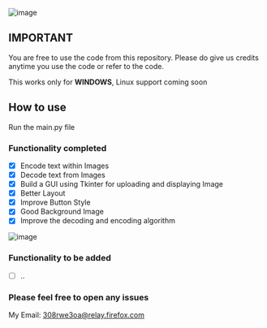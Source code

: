 ![image](https://user-images.githubusercontent.com/45201620/97779863-fabacf80-1ba6-11eb-8b9b-be9c91aa9176.png)
## IMPORTANT
You are free to use the code from this repository. Please do give us credits anytime you use the code or refer to the code.

This works only for **WINDOWS**, Linux support coming soon
## How to use
Run the main.py file

### Functionality completed 
- [x] Encode text within Images
- [x] Decode text from Images
- [x] Build a GUI using Tkinter for uploading and displaying Image 
- [x] Better Layout
- [x] Improve Button Style
- [x] Good Background Image
- [x] Improve the decoding and encoding algorithm

![image](https://user-images.githubusercontent.com/45201620/113385517-eb35f180-93a5-11eb-9dcc-ddddcc1dd28e.png)

### Functionality to be added 
- [ ] ..

### Please feel free to open any issues
My Email: 308rwe3oa@relay.firefox.com
